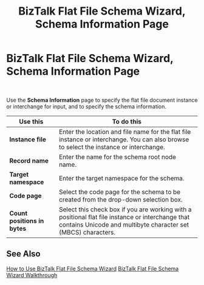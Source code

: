 ﻿---
title: BizTalk Flat File Schema Wizard, Schema Information Page
TOCTitle: BizTalk Flat File Schema Wizard, Schema Information Page
ms:assetid: 72846e8d-9dc6-463f-87bb-c160c3160705
ms:mtpsurl: https://msdn.microsoft.com/library/Aa560801(v=BTS.80)
ms:contentKeyID: 51528909
ms.date: 08/30/2017
mtps_version: v=BTS.80
f1_keywords:
- bts10.ffwizard.schemainfo
---

# BizTalk Flat File Schema Wizard, Schema Information Page

 

Use the **Schema Information** page to specify the flat file document instance or interchange for input, and to specify the schema information.

<table>
<thead>
<tr class="header">
<th>Use this</th>
<th>To do this</th>
</tr>
</thead>
<tbody>
<tr class="odd">
<td><strong>Instance file</strong></td>
<td>Enter the location and file name for the flat file instance or interchange. You can also browse to select the instance or interchange.</td>
</tr>
<tr class="even">
<td><strong>Record name</strong></td>
<td>Enter the name for the schema root node name.</td>
</tr>
<tr class="odd">
<td><strong>Target namespace</strong></td>
<td>Enter the target namespace for the schema.</td>
</tr>
<tr class="even">
<td><strong>Code page</strong></td>
<td>Select the code page for the schema to be created from the drop-down selection box.</td>
</tr>
<tr class="odd">
<td><strong>Count positions in bytes</strong></td>
<td>Select this check box if you are working with a positional flat file instance or interchange that contains Unicode and multibyte character set (MBCS) characters.</td>
</tr>
</tbody>
</table>


## See Also

[How to Use BizTalk Flat File Schema Wizard](https://msdn.microsoft.com/library/aa577936\(v=bts.80\))  
[BizTalk Flat File Schema Wizard Walkthrough](https://msdn.microsoft.com/library/aa577613\(v=bts.80\))

